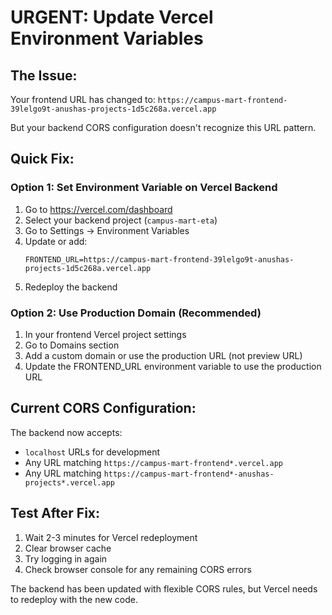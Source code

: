 # URGENT: Update Vercel Environment Variables

## The Issue:
Your frontend URL has changed to:
`https://campus-mart-frontend-39lelgo9t-anushas-projects-1d5c268a.vercel.app`

But your backend CORS configuration doesn't recognize this URL pattern.

## Quick Fix:

### Option 1: Set Environment Variable on Vercel Backend
1. Go to https://vercel.com/dashboard
2. Select your backend project (`campus-mart-eta`)
3. Go to Settings → Environment Variables
4. Update or add:
   ```
   FRONTEND_URL=https://campus-mart-frontend-39lelgo9t-anushas-projects-1d5c268a.vercel.app
   ```
5. Redeploy the backend

### Option 2: Use Production Domain (Recommended)
1. In your frontend Vercel project settings
2. Go to Domains section
3. Add a custom domain or use the production URL (not preview URL)
4. Update the FRONTEND_URL environment variable to use the production URL

## Current CORS Configuration:
The backend now accepts:
- `localhost` URLs for development
- Any URL matching `https://campus-mart-frontend*.vercel.app`
- Any URL matching `https://campus-mart-frontend*-anushas-projects*.vercel.app`

## Test After Fix:
1. Wait 2-3 minutes for Vercel redeployment
2. Clear browser cache
3. Try logging in again
4. Check browser console for any remaining CORS errors

The backend has been updated with flexible CORS rules, but Vercel needs to redeploy with the new code.